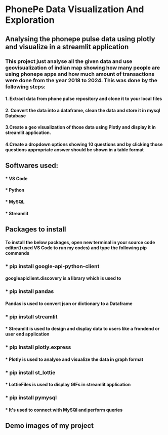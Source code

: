 # PhonePe Data Visualization And Exploration


## Analysing the phonepe pulse data using plotly and visualize in a streamlit application

### This project just analyse all the given data and use geovisualization of indian map showing how many people are using phonepe apps and how much amount of transactions were done from the year 2018 to 2024. This was done by the following steps:

#### 1. Extract data from phone pulse repository and clone it to your local files
#### 2. Convert the data into a dataframe, clean the data and store it in mysql Database
#### 3.Create a geo visualization of those data using Plotly and display it in streamlit application.
#### 4.Create a dropdown options showing 10 questions and by clicking those questions appropriate answer should be shown in a table format

## Softwares used:
#### * VS Code
#### * Python
#### * MySQL
#### * Streamlit

## Packages to install
#### To install the below packages, open new terminal in your source code editor(I used VS Code to run my codes) and type the following pip commands

### * pip install google-api-python-client
#### googleapiclient.discovery is a library which is used to 
### * pip install pandas
#### Pandas is used to convert json or dictionary to a Dataframe
### * pip install streamlit
#### * Streamlit is used to design and display data to users like a frondend or user end application
### * pip install plotly.express
#### * Plotly is used to analyse and visualize the data in graph format
### * pip install st_lottie
#### * LottieFiles is used to display GIFs in streamlit application
### * pip install pymysql
#### * It's used to connect with MySQl and perform queries


## Demo images of my project


